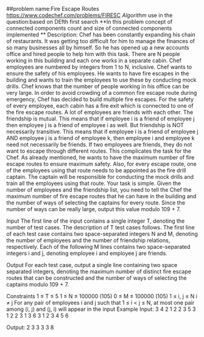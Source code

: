##problem name:Fire Escape Routes 
https://www.codechef.com/problems/FIRESC
*Algorithm* use in the question:based on DEfth first search
**In this problem concept of connected components count and  size of connected components implemented **
Description:
Chef has been constantly expanding his chain of restaurants. It was getting too difficult for him to manage the finances of so many businesses all by himself. So he has opened up a new accounts office and hired people to help him with this task. There are N people working in this building and each one works in a separate cabin. Chef employees are numbered by integers from 1 to N, inclusive. Chef wants to ensure the safety of his employees. He wants to have fire escapes in the building and wants to train the employees to use these by conducting mock drills.
Chef knows that the number of people working in his office can be very large. In order to avoid crowding of a common fire escape route during emergency, Chef has decided to build multiple fire escapes. For the safety of every employee, each cabin has a fire exit which is connected to one of the fire escape routes.
A lot of employees are friends with each other. The friendship is mutual. This means that if employee i is a friend of employee j then employee j is a friend of employee i as well. But friendship is NOT necessarily transitive. This means that if employee i is a friend of employee j AND employee j is a friend of employee k, then employee i and employee k need not necessarily be friends.
If two employees are friends, they do not want to escape through different routes.
This complicates the task for the Chef. As already mentioned, he wants to have the maximum number of fire escape routes to ensure maximum safety. Also, for every escape route, one of the employees using that route needs to be appointed as the fire drill captain. The captain will be responsible for conducting the mock drills and train all the employees using that route. Your task is simple. Given the number of employees and the friendship list, you need to tell the Chef the maximum number of fire escape routes that he can have in the building and the number of ways of selecting the captains for every route. Since the number of ways can be really large, output this value modulo 109 + 7.

Input
The first line of the input contains a single integer T, denoting the number of test cases. The description of T test cases follows. The first line of each test case contains two space-separated integers N and M, denoting the number of employees and the number of friendship relations, respectively. Each of the following M lines contains two space-separated integers i and j, denoting employee i and employee j are friends.

Output
For each test case, output a single line containing two space separated integers, denoting the maximum number of distinct fire escape routes that can be constructed and the number of ways of selecting the captains modulo 109 + 7.

Constraints
1 ≤ T ≤ 5
1 ≤ N ≤ 100000 (105)
0 ≤ M ≤ 100000 (105)
1 ≤ i, j ≤ N
i ≠ j
For any pair of employees i and j such that 1 ≤ i < j ≤ N, at most one pair among (i, j) and (j, i) will appear in the input
Example
Input:
3
4 2
1 2
2 3
5 3
1 2
2 3
1 3
6 3
1 2
3 4
5 6

Output:
2 3
3 3
3 8
